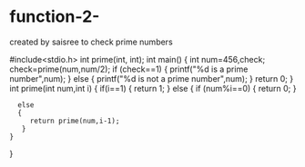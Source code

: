# function-2-
created by saisree to check prime numbers

#include<stdio.h>
int prime(int, int);
int main()
{
    int num=456,check;
    check=prime(num,num/2);
    if (check==1)
    {
        printf("%d is a prime number",num);
    }
    else
    {
        printf("%d is not a prime number",num);
    }
    return 0;
}
int prime(int num,int i)
{
    if(i==1)
    {
        return 1;
    }
    else
    {
        if (num%i==0)
        {
            return 0;
        }
    
      else
      {
         return prime(num,i-1);
       }
    }
}
